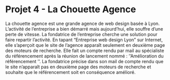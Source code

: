 # Projet 4 - La Chouette Agence
La chouette agence est une grande agence de web design basée à Lyon. L’activité de l’entreprise a bien démarré mais aujourd’hui, elle souffre d’une perte de vitesse.
La fondatrice de l’entreprise cherche une solution pour faire repartir l’activité. 
En tapant “Entreprise web design Lyon” sur Internet, elle s’aperçoit que le site de l’agence apparaît seulement en deuxième page des moteurs de recherche.
Elle fait un compte rendu par mail au spécialiste du référencement après la réunion de lancement nommé : ’’Amélioration du référencement ’’.
La fondatrice précise dans son mail de compte rendu que le site n’apparaît pas en deuxième page des moteurs de recherche et souhaite que le référencement soit en conséquence amélioré.



